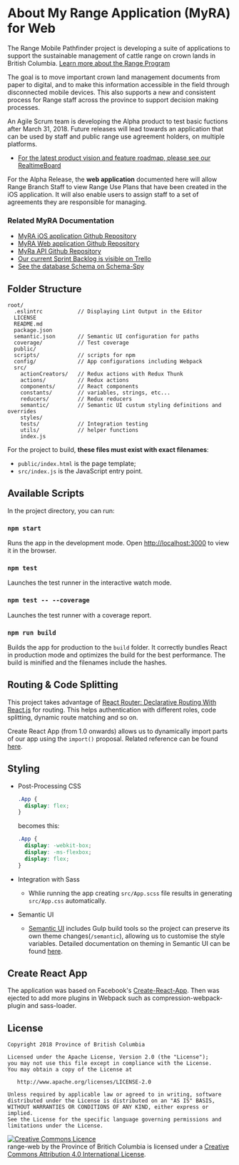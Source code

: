 # About My Range Application (MyRA) for Web

The Range Mobile Pathfinder project is developing a suite of applications to support the sustainable management of cattle range on crown lands in British Columbia. [Learn more about the Range Program](https://www.for.gov.bc.ca/hra/)

The goal is to move important crown land management documents from paper to digital, and to make this information accessible in the field through disconnected mobile devices. This also supports a new and consistent process for Range staff across the province to support decision making processes.

An Agile Scrum team is developing the Alpha product to test basic fuctions after March 31, 2018. Future releases will lead towards an application that can be used by staff and public range use agreement holders, on multiple platforms.

- [For the latest product vision and feature roadmap, please see our RealtimeBoard](https://realtimeboard.com/app/board/o9J_kzhjVKg=/) 

For the Alpha Release, the **web application** documented here will allow Range Branch Staff to view Range Use Plans that have been created in the iOS application. It will also enable users to assign staff to a set of agreements they are responsible for managing.

### Related MyRA Documentation

- [MyRA iOS application Github Repository](https://github.com/bcgov/range-ios)
- [MyRA Web application Github Repository](https://github.com/bcgov/range-web)
- [MyRa API Github Repository](https://github.com/bcgov/range-api)
- [Our current Sprint Backlog is visible on Trello](https://trello.com/b/YxiYOPGU)
- [See the database Schema on Schema-Spy](http://schema-spy-range-myra-dev.pathfinder.gov.bc.ca/)

## Folder Structure
```
root/
  .eslintrc           // Displaying Lint Output in the Editor
  LICENSE
  README.md
  package.json
  semantic.json       // Semantic UI configuration for paths
  coverage/           // Test coverage
  public/
  scripts/            // scripts for npm
  config/             // App configurations including Webpack
  src/
    actionCreators/   // Redux actions with Redux Thunk
    actions/          // Redux actions
    components/       // React components
    constants/        // variables, strings, etc...
    reducers/         // Redux reducers
    semantic/         // Semantic UI custum styling definitions and overrides
    styles/         
    tests/            // Integration testing
    utils/            // helper functions
    index.js
```

For the project to build, **these files must exist with exact filenames**:

* `public/index.html` is the page template;
* `src/index.js` is the JavaScript entry point.

## Available Scripts

In the project directory, you can run:

### `npm start`

Runs the app in the development mode.
Open [http://localhost:3000](http://localhost:3000) to view it in the browser.

### `npm test`
Launches the test runner in the interactive watch mode.<br>

### `npm test -- --coverage`

Launches the test runner with a coverage report.<br>

### `npm run build`

Builds the app for production to the `build` folder.
It correctly bundles React in production mode and optimizes the build for the best performance.
The build is minified and the filenames include the hashes.

## Routing & Code Splitting
This project takes advantage of [React Router: Declarative Routing With React.js](https://github.com/ReactTraining/react-router) for routing. This helps authentication with different roles, code splitting, dynamic route matching and so on.

Create React App (from 1.0 onwards) allows us to dynamically import parts of our app using the `import()` proposal. Related reference can be found [here](https://serverless-stack.com/chapters/code-splitting-in-create-react-app.html).

## Styling
* Post-Processing CSS

  ```css
  .App {
    display: flex;
  }
  ```

  becomes this:

  ```css
  .App {
    display: -webkit-box;
    display: -ms-flexbox;
    display: flex;
  }
  ```

* Integration with Sass 
  - Whlie running the app creating `src/App.scss` file results in generating `src/App.css` automatically.

* Semantic UI
  * [Semantic UI](https://react.semantic-ui.com/usage) includes Gulp build tools so the project can preserve its own theme changes(`/semantic`), allowing us to customise the style variables. Detailed documentation on theming in Semantic UI can be found [here](http://learnsemantic.com/developing/customizing.html).

## Create React App
  The application was based on Facebook's [Create-React-App](https://github.com/facebook/create-react-app). Then was ejected to add more plugins in Webpack such as compression-webpack-plugin and sass-loader. 

## License

	Copyright 2018 Province of British Columbia

	Licensed under the Apache License, Version 2.0 (the "License");
	you may not use this file except in compliance with the License.
	You may obtain a copy of the License at 

	   http://www.apache.org/licenses/LICENSE-2.0

	Unless required by applicable law or agreed to in writing, software
	distributed under the License is distributed on an "AS IS" BASIS,
	WITHOUT WARRANTIES OR CONDITIONS OF ANY KIND, either express or implied.
	See the License for the specific language governing permissions and
	limitations under the License.
   

<a rel="license" href="http://creativecommons.org/licenses/by/4.0/"><img alt="Creative Commons Licence" style="border-width:0" src="https://i.creativecommons.org/l/by/4.0/80x15.png" /></a><br /><span xmlns:dct="http://purl.org/dc/terms/" property="dct:title">range-web</span> by <span xmlns:cc="http://creativecommons.org/ns#" property="cc:attributionName">the Province of Britich Columbia</span> is licensed under a <a rel="license" href="http://creativecommons.org/licenses/by/4.0/">Creative Commons Attribution 4.0 International License</a>.